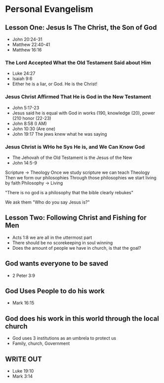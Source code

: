 # Personal Evangelism
 
## Lesson One: Jesus Is The Christ, the Son of God

- John 20:24-31
- Matthew 22:40-41
- Matthew 16:16

### The Lord Accepted What the Old Testament Said about Him

- Luke 24:27
- Isaiah 9:6
- Either he is a liar, or God. He is the Christ!

### Jesus Christ Affirmed That He is God in the New Testament

- John 5:17-23
- Jesus said he is equal with God in works (190, knowledge (20), power (210 honor (22-23)
- John 8:58 (I AM)
- John 10:30 (Are one)
- John 19:17 The jews knew what he was saying

### Jesus Christ is WHo he Sys He is, and We Can Know God
- The Jehovah of the Old Testament is the Jesus of the New
- John 14:5-9


Scripture -> Theology
Once we study scripture we can teach Theology
Then we form our philosophies
Through those philosophies we start living by faith
Philosophy -> Living

"There is no god is a philosophy that the bible clearly rebukes"

We ask them "Who do you say Jesus is?"

## Lesson Two: Following Christ and Fishing for Men

- Acts 1:8 we are all in the uttermost part
- There should be no scorekeeping in soul winning
- Does the amount of people we have in church, is that the goal?
## God wants everyone to be saved
- 2 Peter 3:9

## God Uses People to do his work
- Mark 16:15

## God does his work in this world through the local church
- God uses 3 institutions as an umbrela to protect us
- Family, church, Government




## WRITE OUT
- Luke 19:10
- Mark 3:14

